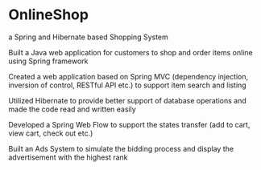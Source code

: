 # OnlineShop
a Spring and Hibernate based Shopping System 

Built a Java web application for customers to shop and order items online using Spring framework 

Created a web application based on Spring MVC (dependency injection, inversion of control, RESTful API etc.) to support item search and listing 

Utilized Hibernate to provide better support of database operations and made the code read and written easily 

Developed a Spring Web Flow to support the states transfer (add to cart, view cart, check out etc.) 

Built an Ads System to simulate the bidding process and display the advertisement with the highest rank 
